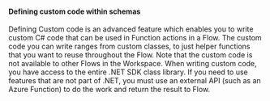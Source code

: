 #### Defining custom code within schemas

Defining Custom code is an advanced feature which enables you to write custom C# code that can be used in Function actions in a Flow. The custom code you can write ranges from custom classes, to just helper functions that you want to reuse throughout the Flow. Note that the custom code is not available to other Flows in the Workspace. When writing custom code, you have access to the entire .NET SDK class library. If you need to use features that are not part of .NET, you must use an external API (such as an Azure Function) to do the work and return the result to Flow.
